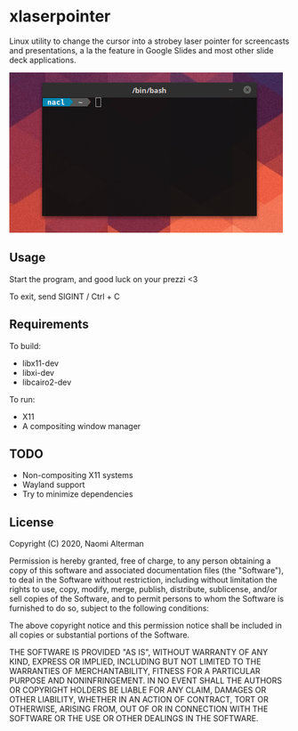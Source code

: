 # xlaserpointer
Linux utility to change the cursor into a strobey laser pointer for screencasts and presentations, a la the feature in Google Slides and most other slide deck applications.

![Application Demo](doc/demo.gif)

## Usage

Start the program, and good luck on your prezzi <3

To exit, send SIGINT / Ctrl + C

## Requirements

To build:
- libx11-dev
- libxi-dev
- libcairo2-dev

To run:
- X11
- A compositing window manager

## TODO

- Non-compositing X11 systems
- Wayland support
- Try to minimize dependencies

## License

Copyright (C) 2020, Naomi Alterman

Permission is hereby granted, free of charge, to any person obtaining a copy 
of this software and associated documentation files (the "Software"), to deal 
in the Software without restriction, including without limitation the rights 
to use, copy, modify, merge, publish, distribute, sublicense, and/or sell 
copies of the Software, and to permit persons to whom the Software is 
furnished to do so, subject to the following conditions: 

The above copyright notice and this permission notice shall be included in all 
copies or substantial portions of the Software. 

THE SOFTWARE IS PROVIDED "AS IS", WITHOUT WARRANTY OF ANY KIND, EXPRESS OR 
IMPLIED, INCLUDING BUT NOT LIMITED TO THE WARRANTIES OF MERCHANTABILITY, 
FITNESS FOR A PARTICULAR PURPOSE AND NONINFRINGEMENT. IN NO EVENT SHALL THE 
AUTHORS OR COPYRIGHT HOLDERS BE LIABLE FOR ANY CLAIM, DAMAGES OR OTHER 
LIABILITY, WHETHER IN AN ACTION OF CONTRACT, TORT OR OTHERWISE, ARISING FROM, 
OUT OF OR IN CONNECTION WITH THE SOFTWARE OR THE USE OR OTHER DEALINGS IN THE 
SOFTWARE.
